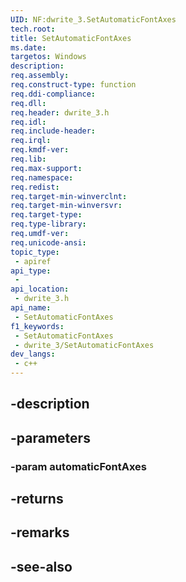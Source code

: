 ```yaml
---
UID: NF:dwrite_3.SetAutomaticFontAxes
tech.root: 
title: SetAutomaticFontAxes
ms.date: 
targetos: Windows
description: 
req.assembly: 
req.construct-type: function
req.ddi-compliance: 
req.dll: 
req.header: dwrite_3.h
req.idl: 
req.include-header: 
req.irql: 
req.kmdf-ver: 
req.lib: 
req.max-support: 
req.namespace: 
req.redist: 
req.target-min-winverclnt: 
req.target-min-winversvr: 
req.target-type: 
req.type-library: 
req.umdf-ver: 
req.unicode-ansi: 
topic_type:
 - apiref
api_type:
 - 
api_location:
 - dwrite_3.h
api_name:
 - SetAutomaticFontAxes
f1_keywords:
 - SetAutomaticFontAxes
 - dwrite_3/SetAutomaticFontAxes
dev_langs:
 - c++
---
```


## -description

## -parameters

### -param automaticFontAxes

## -returns

## -remarks

## -see-also


